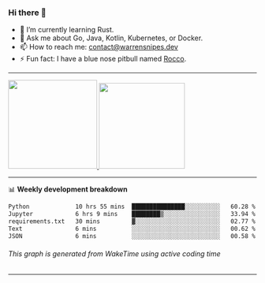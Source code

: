 ### Hi there 👋

- 🌱 I’m currently learning Rust.
- 💬 Ask me about Go, Java, Kotlin, Kubernetes, or Docker.
- 📫 How to reach me: contact@warrensnipes.dev
- ⚡ Fun fact: I have a blue nose pitbull named [Rocco](https://i.imgur.com/iLsSCKu.jpg).

-------


<a href="https://github.com/LockedThread/LockedThread">
  <img height="180em" src="https://github-readme-stats.vercel.app/api?username=LockedThread&theme=transparent&bg_color=00000000&show_icons=true&count_private=true" />
  <img height="174em" src="https://github-readme-stats.vercel.app/api/top-langs?username=LockedThread&theme=transparent&layout=compact&hide_progress=true&bg_color=00000000" />
  </a>

-------

📊 **Weekly development breakdown**
<!--START_SECTION:waka-->

```txt
Python             10 hrs 55 mins  ███████████████░░░░░░░░░░   60.28 %
Jupyter            6 hrs 9 mins    ████████▒░░░░░░░░░░░░░░░░   33.94 %
requirements.txt   30 mins         ▓░░░░░░░░░░░░░░░░░░░░░░░░   02.77 %
Text               6 mins          ░░░░░░░░░░░░░░░░░░░░░░░░░   00.62 %
JSON               6 mins          ░░░░░░░░░░░░░░░░░░░░░░░░░   00.58 %
```

<!--END_SECTION:waka-->
###### *This graph is generated from WakeTime using active coding time*
-------
